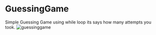 # GuessingGame
Simple Guessing Game using while loop
its says how many attempts you took.
![guessinggame](https://github.com/shivanagendrak/GuessingGame/assets/40945928/197f7d91-0bcc-4f32-8ab3-bdb1c4b56700)
